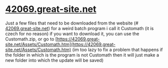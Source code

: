 # [42069.great-site.net](https://42069.great-site.net)
Just a few files that need to be downloaded from the website (# [42069.great-site.net](https://42069.great-site.net)) for a weird batch program
i call it Customath (it is czech for no reason)
if you want to download it, you can use the Customath.zip, or go to [https://42069.great-site.net/Assets/Customath.htm](https://42069.great-site.net/Assets/Customath.htm)
(im too lazy to fix a problem that happens if the folder in which is the program is not Customath then it will just make a new folder into which the update will be saved)
